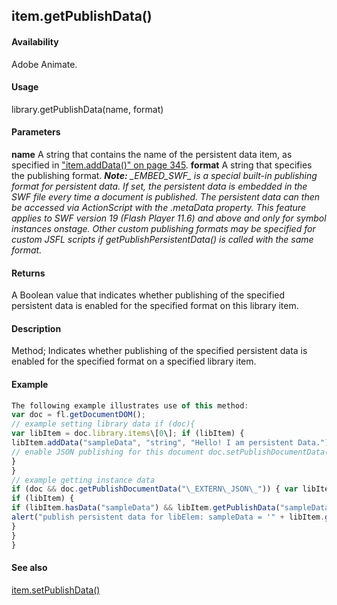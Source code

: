 ## item.getPublishData()

#### Availability

Adobe Animate.

#### Usage

library.getPublishData(name, format)

#### Parameters

**name** A string that contains the name of the persistent data item, as specified in ["item.addData()" on page 345](#_bookmark660).
**format** A string that specifies the publishing format.
***Note:** \_EMBED\_SWF\_ is a special built-in publishing format for persistent data. If set, the persistent data is embedded in the SWF file every time a document is published. The persistent data can then be accessed via ActionScript with the*
*.metaData property. This feature applies to SWF version 19 (Flash Player 11.6) and above and only for symbol instances onstage. Other custom publishing formats may be specified for custom JSFL scripts if getPublishPersistentData() is called with the same format.*

#### Returns

A Boolean value that indicates whether publishing of the specified persistent data is enabled for the specified format on this library item.

#### Description

Method; Indicates whether publishing of the specified persistent data is enabled for the specified format on a specified library item.

#### Example

```javascript
The following example illustrates use of this method:
var doc = fl.getDocumentDOM();
// example setting library data if (doc){
var libItem = doc.library.items\[0\]; if (libItem) {
libItem.addData("sampleData", "string", "Hello! I am persistent Data."); libItem.setPublishData("sampleData", "\_EXTERN\_JSON\_", true);
// enable JSON publishing for this document doc.setPublishDocumentData("\_EXTERN\_JSON\_", true);
}
}
// example getting instance data
if (doc && doc.getPublishDocumentData("\_EXTERN\_JSON\_")) { var libItem = doc.library.items\[0\];
if (libItem) {
if (libItem.hasData("sampleData") && libItem.getPublishData("sampleData", "\_EXTERN\_JSON\_")) {
alert("publish persistent data for libElem: sampleData = '" + libItem.getData("sampleData") + "'");
}
}
}

```
#### See also

[item.setPublishData()](../Item_object/item15.md)
